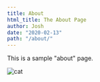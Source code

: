 ```yaml
---
title: About
html_title: The About Page
author: Josh
date: "2020-02-13"
path: "/about/"
---
```


This is a sample "about" page.

![cat](https://placekitten.com/500/500)
